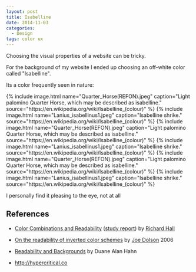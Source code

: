 ```yaml
---
layout: post
title: Isabelline
date: 2014-11-03
categories:
  - Design
tags: color ux
---
```


Choosing the visual properties of a website can be tricky.



For the background of my website I ended up choosing an off-white color called "Isabelline".

Its a color frequently seen in nature:

<div class="slideshow fade">
	{% include image.html name="Quarter_Horse(REFON).jpeg" caption="Light palomino Quarter Horse, which may be described as isabelline." source="https://en.wikipedia.org/wiki/Isabelline_(colour)" %}
	{% include image.html name="Lanius_isabellinus1.jpeg" caption="Isabelline shrike." source="https://en.wikipedia.org/wiki/Isabelline_(colour)" %}
	{% include image.html name="Quarter_Horse(REFON).jpeg" caption="Light palomino Quarter Horse, which may be described as isabelline." source="https://en.wikipedia.org/wiki/Isabelline_(colour)" %}
	{% include image.html name="Lanius_isabellinus1.jpeg" caption="Isabelline shrike." source="https://en.wikipedia.org/wiki/Isabelline_(colour)" %}
	{% include image.html name="Quarter_Horse(REFON).jpeg" caption="Light palomino Quarter Horse, which may be described as isabelline." source="https://en.wikipedia.org/wiki/Isabelline_(colour)" %}
	{% include image.html name="Lanius_isabellinus1.jpeg" caption="Isabelline shrike." source="https://en.wikipedia.org/wiki/Isabelline_(colour)" %}
</div>

I personally find it pleasing to the eye, not at all 


References
---

- [Color Combinations and Readability](http://web.mst.edu/~rhall/web_design/color_readability.html) ([study report](http://lite.mst.edu/media/research/ctel/documents/LITE-2003-04.pdf)) by [Richard Hall](http://web.mst.edu/~rhall/)
- [On the readability of inverted color schemes](https://www.joedolson.com/2006/08/on-the-readability-of-inverted-color-schemes/) by [Joe Dolson](https://www.joedolson.com) 2006
- [Readability and Backgrounds](http://www.randomterrain.com/web-design-readability-and-backgrounds.html) by Duane Alan Hahn

- http://hypercritical.co